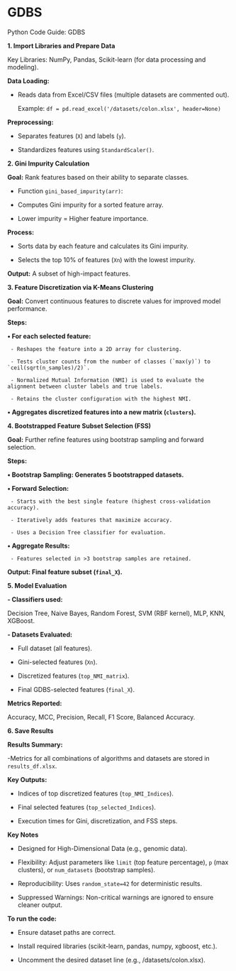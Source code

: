 # GDBS


Python Code Guide: GDBS

**1. Import Libraries and Prepare Data**
   
Key Libraries: NumPy, Pandas, Scikit-learn (for data processing and modeling).

**Data Loading:**

  - Reads data from Excel/CSV files (multiple datasets are commented out).
    
    Example: `df = pd.read_excel('/datasets/colon.xlsx', header=None)`

**Preprocessing:**  

  - Separates features (`X`) and labels (`y`).
    
  - Standardizes features using `StandardScaler()`.
    
**2. Gini Impurity Calculation**

**Goal:** Rank features based on their ability to separate classes.  

- Function `gini_based_impurity(arr)`:
  
- Computes Gini impurity for a sorted feature array.
  
- Lower impurity = Higher feature importance.
  
**Process:**

  - Sorts data by each feature and calculates its Gini impurity.
    
  - Selects the top 10% of features (`Xn`) with the lowest impurity.
    
  **Output:** A subset of high-impact features.  
  
 **3. Feature Discretization via K-Means Clustering**
 
**Goal:** Convert continuous features to discrete values for improved model performance.  

**Steps:**

**•	For each selected feature:**

     - Reshapes the feature into a 2D array for clustering.  
     
     - Tests cluster counts from the number of classes (`max(y)`) to `ceil(sqrt(n_samples)/2)`.  
     
     - Normalized Mutual Information (NMI) is used to evaluate the alignment between cluster labels and true labels.  
     
     - Retains the cluster configuration with the highest NMI.  
     
**•	Aggregates discretized features into a new matrix (`clusters`).**  

 **4. Bootstrapped Feature Subset Selection (FSS)**
 
**Goal:** Further refine features using bootstrap sampling and forward selection.  

**Steps:**  

**•	 Bootstrap Sampling: Generates 5 bootstrapped datasets.**  

**•	Forward Selection:**  

     - Starts with the best single feature (highest cross-validation accuracy).  
     
     - Iteratively adds features that maximize accuracy.  
     
     - Uses a Decision Tree classifier for evaluation.  
     
**•	Aggregate Results:**  

     - Features selected in >3 bootstrap samples are retained.  
     
**Output: Final feature subset (`final_X`).**  

**5. Model Evaluation**

**- Classifiers used:**  

  Decision Tree, Naive Bayes, Random Forest, SVM (RBF kernel), MLP, KNN, XGBoost.
  
**- Datasets Evaluated:**  

  - Full dataset (all features).
    
  - Gini-selected features (`Xn`).
    
  - Discretized features (`top_NMI_matrix`).
    
  - Final GDBS-selected features (`final_X`).
    
**Metrics Reported:**

  Accuracy, MCC, Precision, Recall, F1 Score, Balanced Accuracy.  
  
 **6. Save Results**
 
**Results Summary:**

  -Metrics for all combinations of algorithms and datasets are stored in `results_df.xlsx`.  
  
**Key Outputs:**

  - Indices of top discretized features (`top_NMI_Indices`).
    
  - Final selected features (`top_selected_Indices`).
    
  - Execution times for Gini, discretization, and FSS steps.
    


 **Key Notes**
 
- Designed for High-Dimensional Data (e.g., genomic data).
  
- Flexibility: Adjust parameters like `limit` (top feature percentage), `p` (max clusters), or `num_datasets` (bootstrap samples).
  
- Reproducibility: Uses `random_state=42` for deterministic results.
  
- Suppressed Warnings: Non-critical warnings are ignored to ensure cleaner output.
  
**To run the code:**

-	Ensure dataset paths are correct.

-	Install required libraries (scikit-learn, pandas, numpy, xgboost, etc.).
  
-	Uncomment the desired dataset line (e.g., /datasets/colon.xlsx).


